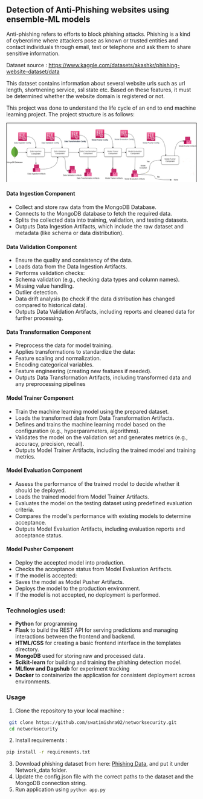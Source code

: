 ## Detection of Anti-Phishing websites using ensemble-ML models

Anti-phishing refers to efforts to block phishing attacks. Phishing is a kind of cybercrime where attackers pose as known or trusted entities and contact individuals through email, text or telephone and ask them to share sensitive information. 

Dataset source : https://www.kaggle.com/datasets/akashkr/phishing-website-dataset/data

This dataset contains information about several website urls such as url length, shortnening service, ssl state etc. Based on these features, it must be determined whether the website domain is registered or not.

This project was done to understand the life cycle of an end to end machine learning project. The project structure is as follows:

![Image](images\project_structure.png "Project Components")

#### Data Ingestion Component
- Collect and store raw data from the MongoDB Database.
- Connects to the MongoDB database to fetch the required data.
- Splits the collected data into training, validation, and testing datasets.
- Outputs Data Ingestion Artifacts, which include the raw dataset and metadata (like schema or data distribution).

#### Data Validation Component
- Ensure the quality and consistency of the data.
- Loads data from the Data Ingestion Artifacts.
- Performs validation checks:
- Schema validation (e.g., checking data types and column names).
- Missing value handling.
- Outlier detection.
- Data drift analysis (to check if the data distribution has changed compared to historical data).
- Outputs Data Validation Artifacts, including reports and cleaned data for further processing.

#### Data Transformation Component
- Preprocess the data for model training.
- Applies transformations to standardize the data:
- Feature scaling and normalization.
- Encoding categorical variables.
- Feature engineering (creating new features if needed).
- Outputs Data Transformation Artifacts, including transformed data and any preprocessing pipelines 

#### Model Trainer Component
- Train the machine learning model using the prepared dataset.
- Loads the transformed data from Data Transformation Artifacts.
- Defines and trains the machine learning model based on the configuration (e.g., hyperparameters, algorithms).
- Validates the model on the validation set and generates metrics (e.g., accuracy, precision, recall).
- Outputs Model Trainer Artifacts, including the trained model and training metrics.

#### Model Evaluation Component
- Assess the performance of the trained model to decide whether it should be deployed.
- Loads the trained model from Model Trainer Artifacts.
- Evaluates the model on the testing dataset using predefined evaluation criteria.
- Compares the model's performance with existing models to determine acceptance.
- Outputs Model Evaluation Artifacts, including evaluation reports and acceptance status.


#### Model Pusher Component
- Deploy the accepted model into production.
- Checks the acceptance status from Model Evaluation Artifacts.
- If the model is accepted:
- Saves the model as Model Pusher Artifacts.
- Deploys the model to the production environment.
- If the model is not accepted, no deployment is performed.

### Technologies used:
- **Python** for programming
- **Flask** to build the REST API for serving predictions and managing interactions between the frontend and backend.
- **HTML/CSS** for creating a basic frontend interface in the templates directory.
- **MongoDB** used for storing raw and processed data.
- **Scikit-learn** for building and training the phishing detection model.
- **MLflow and Dagshub** for experiment tracking
- **Docker** to containerize the application for consistent deployment across environments.

### Usage
1. Clone the repository to your local machine :
```bash
 git clone https://github.com/swatimishra02/networksecurity.git
 cd networksecurity
 ```
2. Install requirements : 
```bash
pip install -r requirements.txt
```
3. Download phishing dataset from here: [Phishing Data](https://www.kaggle.com/datasets/akashkr/phishing-website-dataset/data), and put it under Network_data folder.
4. Update the config.json file with the correct paths to the dataset and the MongoDB connection string.
5. Run application using `python app.py`





